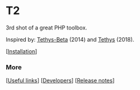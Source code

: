 # T2
3rd shot of a great PHP toolbox.

Inspired by: [Tethys-Beta](https://github.com/gitfabian/tethysbeta) (2014) and [Tethys](https://github.com/GitFabian/Tethys) (2018).

[[Installation](https://github.com/experder/T2/blob/master/help/install.md)]

### More

[[Useful links](https://github.com/experder/T2/blob/master/help/links.md)]
[[Developers](https://github.com/experder/T2/blob/master/dev/notes.md)]
[[Release notes](https://github.com/experder/T2/blob/master/release_notes.md)]
